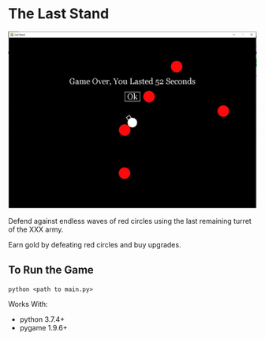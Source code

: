 # The Last Stand

![Last Stand Screenshot](last_stand.JPG)

Defend against endless waves of red circles using the last remaining turret of the XXX army.

Earn gold by defeating red circles and buy upgrades.

## To Run the Game

`python <path to main.py>`

Works With:
  * python 3.7.4+
  * pygame 1.9.6+
